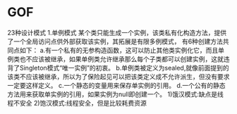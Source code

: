 # GOF
23种设计模式
1.单例模式
  某个类只能生成一个实例，该类私有化构造方法，提供了一个全局访问点供外部获取该实例，其拓展是有限多例模式，
  有6种创建方法共同点如下：
  a.有一个私有的无参构造函数，这可以防止其他类实例化它，而且单例类也不应该被继承，如果单例类允许继承那么每个子类都可以创建实例，这就违背了Singleton模式“唯一实例”的初衷。
  b.单例类被定义为sealed,就像前面提到的该类不应该被继承，所以为了保险起见可以把该类定义成不允许派生，但没有要求一定要这样定义。
  c.一个静态的变量用来保存单实例的引用。
  d.一个公有的静态方法用来获取单实例的引用，如果实例为null即创建一个。
  1)饿汉模式:缺点是线程不安全
  2)饱汉模式:线程安全，但是比较耗费资源
